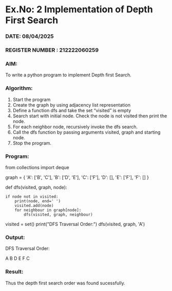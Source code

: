 # Ex.No: 2  Implementation of Depth First Search
### DATE: 08/04/2025                                                                           
### REGISTER NUMBER : 212222060259
### AIM: 
To write a python program to implement Depth first Search. 
### Algorithm:
1. Start the program
2. Create the graph by using adjacency list representation
3. Define a function dfs and take the set “visited” is empty 
4. Search start with initial node. Check the node is not visited then print the node.
5. For each neighbor node, recursively invoke the dfs search.
6. Call the dfs function by passing arguments visited, graph and starting node.
7. Stop the program.
### Program:
from collections import deque

graph = {
    'A': ['B', 'C'],
    'B': ['D', 'E'],
    'C': ['F'],
    'D': [],
    'E': ['F'],
    'F': []
}

def dfs(visited, graph, node):

    if node not in visited:
        print(node, end=' ')
        visited.add(node)
        for neighbour in graph[node]:
            dfs(visited, graph, neighbour)

visited = set()
print("DFS Traversal Order:")
dfs(visited, graph, 'A')

### Output:
DFS Traversal Order:

A B D E F C

### Result:
Thus the depth first search order was found sucessfully.

